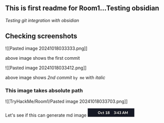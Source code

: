 ## This is first readme for Room1...Testing obsidian

*Testing git integration with obsidian*


## Checking screenshots

![[Pasted image 20241018033333.png]]

above image shows the first commit

![[Pasted image 20241018033412.png]]

above image shows *2nd commit* `by me` 
with _italic_

### This image takes absolute path

![[TryHackMe/Room1/Pasted image 20241018033703.png]]

Let's see if this can generate md image
![](Pasted%20image%2020241018034340.png)